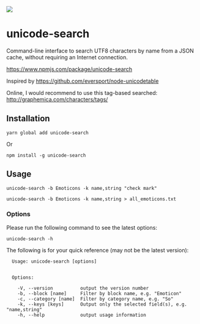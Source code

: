 [![](https://travis-ci.org/Lucas-C/unicode-search.svg?branch=master)](https://travis-ci.org/Lucas-C/unicode-search)

# unicode-search

Command-line interface to search UTF8 characters by name from a JSON cache, without requiring an Internet connection.

https://www.npmjs.com/package/unicode-search

Inspired by https://github.com/eversport/node-unicodetable

Online, I would recommend to use this tag-based searched: http://graphemica.com/characters/tags/


## Installation

```
yarn global add unicode-search
```

 Or

```
npm install -g unicode-search
```


## Usage

```
unicode-search -b Emoticons -k name,string "check mark"
```
```
unicode-search -b Emoticons -k name,string > all_emoticons.txt
```

### Options

Please run the following command to see the latest options:

```
unicode-search -h
```

The following is for your quick reference (may not be the latest version):

```
  Usage: unicode-search [options]


  Options:

    -V, --version          output the version number
    -b, --block [name]     Filter by block name, e.g. "Emoticon"
    -c, --category [name]  Filter by category name, e.g. "So"
    -k, --keys [keys]      Output only the selected field(s), e.g. "name,string"
    -h, --help             output usage information
```
